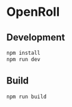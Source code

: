 # OpenRoll

## Development

```bash
npm install
npm run dev
```

## Build

```bash
npm run build
```
